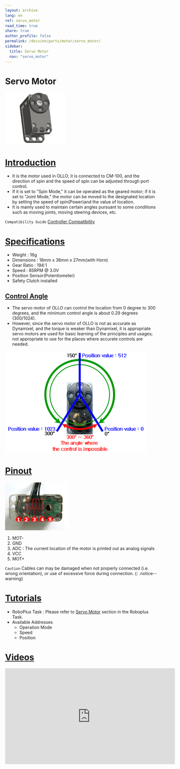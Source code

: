 ```yaml
---
layout: archive
lang: en
ref: servo_motor
read_time: true
share: true
author_profile: false
permalink: /docs/en/parts/motor/servo_motor/
sidebar:
  title: Servo Motor
  nav: "servo_motor"
---
```


# Servo Motor

![](/assets/images/parts/motor/servo_motor_product.jpg)

# [Introduction](#introduction)

- It is the motor used in OLLO; it is connected to CM-100, and the direction of spin and the speed of spin can be adjusted through port control.
- If it is set to "Spin Mode," it can be operated as the geared motor; if it is set to "Joint Mode," the motor can be moved to the designated location by setting the speed of spin(Power)and the value of location.
- It is mainly used to maintain certain angles pursuant to some conditions such as moving joints, moving steering devices, etc.

`Compatibility Guide` [Controller Compatibility]

# [Specifications](#specifications)

- Weight : 16g
- Dimensions : 18mm x 36mm x 27mm(with Horn)
- Gear Ratio : 194:1
- Speed : 85RPM @ 3.0V
- Position Sensor(Potentiometer)
- Safety Clutch installed

## [Control Angle](#control-angle)

- The servo motor of OLLO can control the location from 0 degree to 300 degrees, and the minimum control angle is about 0.29 degrees (300/1024).
- However, since the servo motor of OLLO is not as accurate as Dynamixel, and the torque is weaker than Dynamixel, it is appropriate servo motors are used for basic learning of the principles and usages; not appropriate to use for the places where accurate controls are needed.

![](/assets/images/parts/motor/servo_motor_01.png)

# [Pinout](#pinout)

![](/assets/images/parts/motor/servo_motor_pinout.png)

1. MOT-
2. GND
3. ADC : The current location of the motor is printed out as analog signals
4. VCC
5. MOT+

`Caution` Cables can may be damaged when not properly connected (i.e. wrong orientation), or use of excessive force during connection.
{: .notice--warning}

# [Tutorials](#tutorials)

- RoboPlus Task : Please refer to [Servo Motor] section in the Roboplus Task.
- Available Addresses
  - Operation Mode
  - Speed
  - Position

# [Videos](#videos)

<iframe width="560" height="315" src="https://www.youtube.com/embed/-qRy_NDd5eU" frameborder="0" allowfullscreen></iframe>

[Controller Compatibility]: /docs/en/parts/controller/controller_compatibility/
[Servo Motor]: /docs/en/software/rplus1/task/programming_02/#servo-motor
